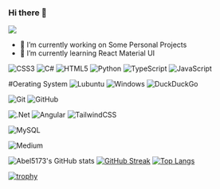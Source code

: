 ### Hi there 👋

![](https://komarev.com/ghpvc/?username=Abel5173&label=PROFILE+VIEWS)

- 🔭 I’m currently working on Some Personal Projects
- 🌱 I’m currently learning React Material UI

<!-- - 👯 I’m looking to collaborate on ...
- 🤔 I’m looking for help with ...
- 💬 Ask me about ...
- 📫 How to reach me: ...
- 😄 Pronouns: ...
- ⚡ Fun fact: ...
 -->
 ![CSS3](https://img.shields.io/badge/css3-%231572B6.svg?style=for-the-badge&logo=css3&logoColor=white)
 ![C#](https://img.shields.io/badge/c%23-%23239120.svg?style=for-the-badge&logo=c-sharp&logoColor=white)
 ![HTML5](https://img.shields.io/badge/html5-%23E34F26.svg?style=for-the-badge&logo=html5&logoColor=white)
 ![Python](https://img.shields.io/badge/python-3670A0?style=for-the-badge&logo=python&logoColor=ffdd54)
 ![TypeScript](https://img.shields.io/badge/typescript-%23007ACC.svg?style=for-the-badge&logo=typescript&logoColor=white)
 ![JavaScript](https://img.shields.io/badge/javascript-%23323330.svg?style=for-the-badge&logo=javascript&logoColor=%23F7DF1E)
 
 #Oerating System
 ![Lubuntu](https://img.shields.io/badge/-Lubuntu-%230065C2?style=for-the-badge&logo=lubuntu&logoColor=white)
 ![Windows](https://img.shields.io/badge/Windows-0078D6?style=for-the-badge&logo=windows&logoColor=white)
 ![DuckDuckGo](https://img.shields.io/badge/DuckDuckGo-DE5833?style=for-the-badge&logo=DuckDuckGo&logoColor=white)
 
 ![Git](https://img.shields.io/badge/git-%23F05033.svg?style=for-the-badge&logo=git&logoColor=white)
 ![GitHub](https://img.shields.io/badge/github-%23121011.svg?style=for-the-badge&logo=github&logoColor=white)
 
 ![.Net](https://img.shields.io/badge/.NET-5C2D91?style=for-the-badge&logo=.net&logoColor=white)
 ![Angular](https://img.shields.io/badge/angular-%23DD0031.svg?style=for-the-badge&logo=angular&logoColor=white)
 ![TailwindCSS](https://img.shields.io/badge/tailwindcss-%2338B2AC.svg?style=for-the-badge&logo=tailwind-css&logoColor=white)
 
 ![MySQL](https://img.shields.io/badge/mysql-%2300f.svg?style=for-the-badge&logo=mysql&logoColor=white)
 
 ![Medium](https://img.shields.io/badge/Medium-12100E?style=for-the-badge&logo=medium&logoColor=white)
 
![Abel5173's GitHub stats](https://github-readme-stats.vercel.app/api?username=Abel5173&show_icons=true&theme=great-gatsby)
[![GitHub Streak](https://streak-stats.demolab.com/?user=Abel5173&theme=great-gatsby)](https://git.io/streak-stats)
[![Top Langs](https://github-readme-stats.vercel.app/api/top-langs/?username=Abel5173&layout=compact&theme=great-gatsby)](https://github.com/Abel5173/github-readme-stats)

[![trophy](https://github-profile-trophy.vercel.app/?username=Abel5173&theme=juicyfresh&row=2&column=3&margin-w=15&margin-h=15)](https://github.com/Abel5173/github-profile-trophy)
